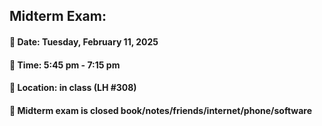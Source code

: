 ## Midterm Exam: 

#### &#x1F34F; Date: Tuesday, February 11, 2025

#### &#x1F34F; Time: 5:45 pm - 7:15 pm

#### &#x1F34F; Location: in class (LH #308)

#### &#x1F34F; Midterm exam is closed book/notes/friends/internet/phone/software

